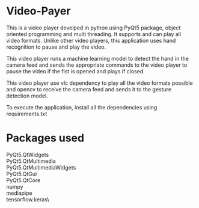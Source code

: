 # Video-Payer

This is a video player develped in python using PyQt5 package, object oriented programming and multi threading. It supports and can play all video formats. Unlike other video players, this application uses hand recognition to pause and play the video.

This video player runs a machine learning model to detect the hand in the camera feed and sends the appropriate commands to the video player to pause the video if the fist is opened and plays if closed.

This video player use vlc dependency to play all the video formats possible and opencv to receive the camera feed and sends it to the gesture detection model.

To execute the application, install all the dependencies using requirements.txt

# Packages used 

PyQt5.QtWidgets\
PyQt5.QtMultimedia\
PyQt5.QtMultimediaWidgets\
PyQt5.QtGui\
PyQt5.QtCore\
numpy\
mediapipe\
tensorflow.keras\
